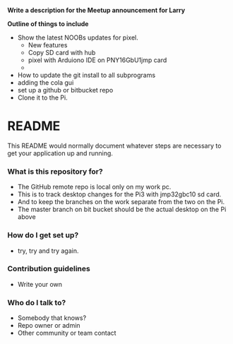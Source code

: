 **Write a description for the Meetup announcement for Larry**

**Outline of things to include**

* Show the latest NOOBs updates for pixel.
    * New features
    * Copy SD card with hub
    * pixel with Arduiono IDE on PNY16GbU1jmp card
    *
* How to update the git install to all subprograms
* adding the cola gui
* set up a github or bitbucket repo
* Clone it to the Pi.
# README #

This README would normally document whatever steps are necessary to get your application up and running.

### What is this repository for? ###

* The GitHub remote repo is local only on my work pc.  
* This is to track desktop changes for the Pi3 with jmp32gbc10 sd card.
* And to keep the branches on the work separate from the two on the Pi.
* The master branch on bit bucket should be the actual desktop on the Pi above

### How do I get set up? ###

* try, try and try again.

### Contribution guidelines ###

* Write your own

### Who do I talk to? ###
* Somebody that knows?
* Repo owner or admin
* Other community or team contact
